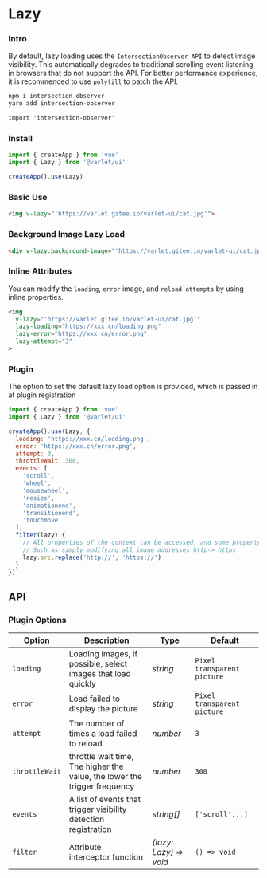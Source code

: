 # Lazy

### Intro

By default, lazy loading uses the `IntersectionObserver API` to detect image visibility.
This automatically degrades to traditional scrolling event listening in browsers that do not support the API.
For better performance experience, it is recommended to use `polyfill` to patch the API.

```html
npm i intersection-observer
yarn add intersection-observer
```

```html
import 'intersection-observer'
```

#### 

### Install

```js
import { createApp } from 'vue'
import { Lazy } from '@varlet/ui'

createApp().use(Lazy)
```

### Basic Use

```html
<img v-lazy="'https://varlet.gitee.io/varlet-ui/cat.jpg'">
```

### Background Image Lazy Load
```html
<div v-lazy:background-image="'https://varlet.gitee.io/varlet-ui/cat.jpg'"></div>
```

### Inline Attributes
You can modify the `loading`, `error` image, and `reload attempts` by using inline properties.

```html
<img 
  v-lazy="'https://varlet.gitee.io/varlet-ui/cat.jpg'"
  lazy-loading="https://xxx.cn/loading.png"
  lazy-error="https://xxx.cn/error.png"
  lazy-attempt="3"
>
```

### Plugin

The option to set the default lazy load option is provided, which is passed in at plugin registration

```js
import { createApp } from 'vue'
import { Lazy } from '@varlet/ui'

createApp().use(Lazy, {
  loading: 'https://xxx.cn/loading.png',
  error: 'https://xxx.cn/error.png',
  attempt: 3,
  throttleWait: 300,
  events: [
    'scroll', 
    'wheel', 
    'mousewheel', 
    'resize',
    'animationend',
    'transitionend', 
    'touchmove'
  ],
  filter(lazy) {
    // All properties of the context can be accessed, and some property interceptions can be performed.
    // Such as simply modifying all image addresses http-> https
    lazy.src.replace('http://', 'https://')
  }
})
```

## API

### Plugin Options

| Option | Description | Type | Default | 
| --- | --- | --- | --- | 
| `loading` | Loading images, if possible, select images that load quickly | _string_ | `Pixel transparent picture` |
| `error` | Load failed to display the picture | _string_ | `Pixel transparent picture` |
| `attempt` | The number of times a load failed to reload | _number_ | `3` |  
| `throttleWait` | throttle wait time, The higher the value, the lower the trigger frequency | _number_ | `300` |
| `events` | A list of events that trigger visibility detection registration | _string[]_ | `['scroll'...]` |
| `filter` | Attribute interceptor function | _(lazy: Lazy) => void_ | `() => void` |